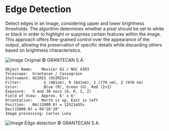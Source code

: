# Edge Detection
Detect edges in an image, considering upper and lower brightness thresholds. The algorithm determines whether a pixel should be set to white or black in order to highlight or suppress certain features within the image. This approach offers fine-grained control over the appearance of the output, allowing the preservation of specific details while discarding others based on brightness characteristics.

![Image](https://github.com/CorrelateVisuals/OpenCL_Methods/blob/main/OpenCL_Edge_Detection/M61.PNG?raw=true)
Original © GRANTECAN S.A.
```
Object Name:	Messier 61 / NGC 4303
Telescope:	Grantecan / Cassegrain
Instrument:	OSIRIS (OSIRIS+)
Filter:	         G (481nm), R (641nm), I (770 nm), Z (970 nm)
Color:	         Blue (R), Green (G), Red (I+Z)
Exposure:	5 and 30 secs (G, R, I, Z)
Field of View:	Approx. 6' x 6'
Orientation:	North is up, East is left
Position:	RA(J2000.0) = 12h21m55s
Dec(J2000.0) = 04°28'28"
Image processing: Carlos Luna
```
![Image](https://github.com/CorrelateVisuals/OpenCL_Methods/blob/main/OpenCL_Edge_Detection/M61_edge_detection.PNG?raw=true)
Edge detection © GRANTECAN S.A.
